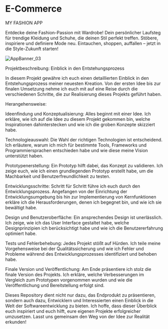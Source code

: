 # E-Commerce
MY FASHION APP

Entdecke deine Fashion-Passion mit Wardrobe! Dein persönlicher Laufsteg für trendige Kleidung und Schuhe, 
die deinen Stil perfekt treffen. Stöbere, inspiriere und definiere Mode neu. 
Eintauchen, shoppen, auffallen – jetzt in die Style-Zukunft starten!

![AppBanner_03](https://github.com/AppNewbie86/E-Commerce/assets/101304191/a54ffdde-3e2f-4dfb-9814-86a69e9dc3e2)

Projektbeschreibung: Einblick in den Entstehungsprozess

In diesem Projekt gewähre ich euch einen detaillierten Einblick in den Entstehungsprozess meiner neuesten Kreation. Von der ersten Idee bis zur finalen Umsetzung nehme ich euch mit auf eine Reise durch die verschiedenen Schritte, die zur Realisierung dieses Projekts geführt haben.

Herangehensweise:

Ideenfindung und Konzeptualisierung: Alles beginnt mit einer Idee. Ich erkläre, wie ich auf die Idee zu diesem Projekt gekommen bin, welche Inspirationen dahinterstecken und wie ich die groben Konzepte skizziert habe.

Technologieauswahl: Die Wahl der richtigen Technologien ist entscheidend. Ich erläutere, warum ich mich für bestimmte Tools, Frameworks und Programmiersprachen entschieden habe und wie diese meine Vision unterstützt haben.

Prototypenerstellung: Ein Prototyp hilft dabei, das Konzept zu validieren. Ich zeige euch, wie ich einen grundlegenden Prototyp erstellt habe, um die Machbarkeit und Benutzerfreundlichkeit zu testen.

Entwicklungsschritte: Schritt für Schritt führe ich euch durch den Entwicklungsprozess. Angefangen von der Einrichtung der Entwicklungsumgebung bis hin zur Implementierung von Kernfunktionen erkläre ich die Herausforderungen, denen ich begegnet bin, und wie ich sie bewältigt habe.

Design und Benutzeroberfläche: Ein ansprechendes Design ist unerlässlich. Ich zeige, wie ich das User Interface gestaltet habe, welche Designprinzipien ich berücksichtigt habe und wie ich die Benutzererfahrung optimiert habe.

Tests und Fehlerbehebung: Jedes Projekt stößt auf Hürden. Ich teile meine Vorgehensweise bei der Qualitätssicherung und wie ich Fehler und Probleme während des Entwicklungsprozesses identifiziert und behoben habe.

Finale Version und Veröffentlichung: Am Ende präsentiere ich stolz die finale Version des Projekts. Ich erkläre, welche Verbesserungen im Vergleich zum Prototypen vorgenommen wurden und wie die Veröffentlichung und Bereitstellung erfolgt sind.

Dieses Repository dient nicht nur dazu, das Endprodukt zu präsentieren, sondern auch dazu, Entwicklern und Interessierten einen Einblick in die Welt der Softwareentwicklung zu bieten. Ich hoffe, dass dieser Überblick euch inspiriert und euch hilft, eure eigenen Projekte erfolgreicher umzusetzen. Lasst uns gemeinsam den Weg von der Idee zur Realität erkunden!
